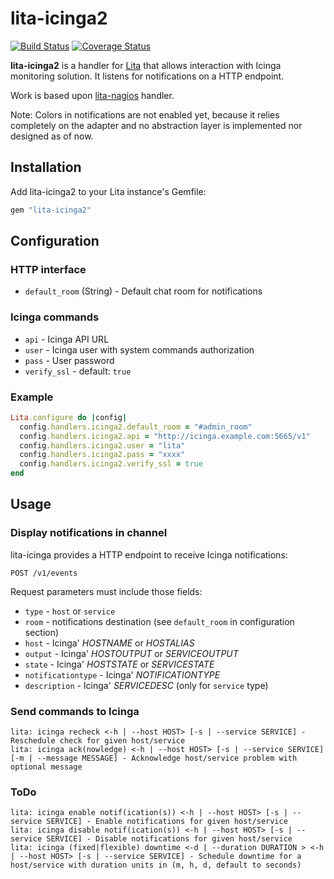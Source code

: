# lita-icinga2

[![Build Status](https://travis-ci.org/tuxmea/lita-icinga2.png?branch=master)](https://travis-ci.org/tuxmea/lita-icinga2)
[![Coverage Status](https://coveralls.io/repos/tuxmea/lita-icinga2/badge.png)](https://coveralls.io/r/tuxmea/lita-icinga2)

**lita-icinga2** is a handler for [Lita](https://github.com/jimmycuadra/lita) that allows interaction with Icinga monitoring solution.
It listens for notifications on a HTTP endpoint.

Work is based upon [lita-nagios](https://github.com/josqu4red/lita-nagios) handler.

Note: Colors in notifications are not enabled yet, because it relies completely on the adapter and no abstraction layer is implemented nor designed as of now.

## Installation

Add lita-icinga2 to your Lita instance's Gemfile:

``` ruby
gem "lita-icinga2"
```

## Configuration

### HTTP interface
* `default_room` (String) - Default chat room for notifications

### Icinga commands
* `api` - Icinga API URL
* `user` - Icinga user with system commands authorization
* `pass` - User password
* `verify_ssl` - default: `true`

### Example

``` ruby
Lita.configure do |config|
  config.handlers.icinga2.default_room = "#admin_room"
  config.handlers.icinga2.api = "http://icinga.example.com:5665/v1"
  config.handlers.icinga2.user = "lita"
  config.handlers.icinga2.pass = "xxxx"
  config.handlers.icinga2.verify_ssl = true
end
```

## Usage

### Display notifications in channel

lita-icinga provides a HTTP endpoint to receive Icinga notifications:

```
POST /v1/events
```
Request parameters must include those fields:
* `type` - `host` or `service`
* `room` - notifications destination (see `default_room` in configuration section)
* `host` - Icinga' $HOSTNAME$ or $HOSTALIAS$
* `output` - Icinga' $HOSTOUTPUT$ or $SERVICEOUTPUT$
* `state` - Icinga' $HOSTSTATE$ or $SERVICESTATE$
* `notificationtype` - Icinga' $NOTIFICATIONTYPE$
* `description` - Icinga' $SERVICEDESC$ (only for `service` type)


### Send commands to Icinga

```
lita: icinga recheck <-h | --host HOST> [-s | --service SERVICE] - Reschedule check for given host/service
lita: icinga ack(nowledge) <-h | --host HOST> [-s | --service SERVICE] [-m | --message MESSAGE] - Acknowledge host/service problem with optional message
```

### ToDo

```
lita: icinga enable notif(ication(s)) <-h | --host HOST> [-s | --service SERVICE] - Enable notifications for given host/service
lita: icinga disable notif(ication(s)) <-h | --host HOST> [-s | --service SERVICE] - Disable notifications for given host/service
lita: icinga (fixed|flexible) downtime <-d | --duration DURATION > <-h | --host HOST> [-s | --service SERVICE] - Schedule downtime for a host/service with duration units in (m, h, d, default to seconds)
```
